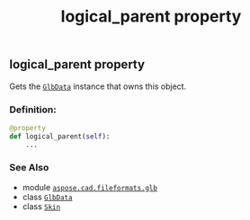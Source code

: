 ﻿---
title: logical_parent property
second_title: Aspose.CAD for Python via .NET API References
description: 
type: docs
weight: 90
url: /python-net/aspose.cad.fileformats.glb/skin/logical_parent/
is_root: false
---

## logical_parent property


Gets the [`GlbData`](/cad/python-net/aspose.cad.fileformats.glb/glbdata) instance that owns this object.
### Definition:
```python
@property
def logical_parent(self):
    ...
```

### See Also
* module [`aspose.cad.fileformats.glb`](../../)
* class [`GlbData`](/cad/python-net/aspose.cad.fileformats.glb/glbdata)
* class [`Skin`](/cad/python-net/aspose.cad.fileformats.glb/skin)
